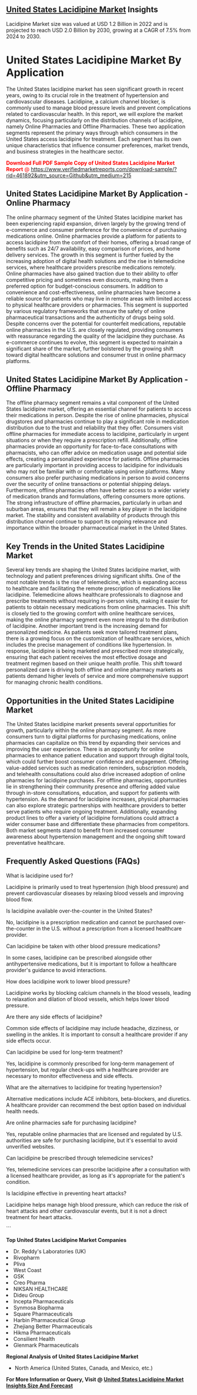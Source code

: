 <h2><a href="https://www.verifiedmarketreports.com/download-sample/?rid=461892&amp;utm_source=Github&amp;utm_medium=215" target="_blank">United States Lacidipine Market</a> Insights</h2><p>Lacidipine Market size was valued at USD 1.2 Billion in 2022 and is projected to reach USD 2.0 Billion by 2030, growing at a CAGR of 7.5% from 2024 to 2030.</p><p> <h1>United States Lacidipine Market By Application</h1> <p>The United States lacidipine market has seen significant growth in recent years, owing to its crucial role in the treatment of hypertension and cardiovascular diseases. Lacidipine, a calcium channel blocker, is commonly used to manage blood pressure levels and prevent complications related to cardiovascular health. In this report, we will explore the market dynamics, focusing particularly on the distribution channels of lacidipine, namely Online Pharmacies and Offline Pharmacies. These two application segments represent the primary ways through which consumers in the United States access lacidipine for treatment. Each segment has its own unique characteristics that influence consumer preferences, market trends, and business strategies in the healthcare sector. <p><span class=""><span style="color: #ff0000;"><strong>Download Full PDF Sample Copy of United States Lacidipine Market Report</strong> @ </span><a href="https://www.verifiedmarketreports.com/download-sample/?rid=461892&amp;utm_source=Github&amp;utm_medium=215" target="_blank">https://www.verifiedmarketreports.com/download-sample/?rid=461892&amp;utm_source=Github&amp;utm_medium=215</a></span></p></p> <h2>United States Lacidipine Market By Application - Online Pharmacy</h2> <p>The online pharmacy segment of the United States lacidipine market has been experiencing rapid expansion, driven largely by the growing trend of e-commerce and consumer preference for the convenience of purchasing medications online. Online pharmacies provide a platform for patients to access lacidipine from the comfort of their homes, offering a broad range of benefits such as 24/7 availability, easy comparison of prices, and home delivery services. The growth in this segment is further fueled by the increasing adoption of digital health solutions and the rise in telemedicine services, where healthcare providers prescribe medications remotely. Online pharmacies have also gained traction due to their ability to offer competitive pricing and sometimes even discounts, making them a preferred option for budget-conscious consumers. In addition to convenience and cost-effectiveness, online pharmacies have become a reliable source for patients who may live in remote areas with limited access to physical healthcare providers or pharmacies. This segment is supported by various regulatory frameworks that ensure the safety of online pharmaceutical transactions and the authenticity of drugs being sold. Despite concerns over the potential for counterfeit medications, reputable online pharmacies in the U.S. are closely regulated, providing consumers with reassurance regarding the quality of the lacidipine they purchase. As e-commerce continues to evolve, this segment is expected to maintain a significant share of the market, further bolstered by the growing shift toward digital healthcare solutions and consumer trust in online pharmacy platforms. <h2>United States Lacidipine Market By Application - Offline Pharmacy</h2> <p>The offline pharmacy segment remains a vital component of the United States lacidipine market, offering an essential channel for patients to access their medications in person. Despite the rise of online pharmacies, physical drugstores and pharmacies continue to play a significant role in medication distribution due to the trust and reliability that they offer. Consumers visit offline pharmacies for immediate access to lacidipine, particularly in urgent situations or when they require a prescription refill. Additionally, offline pharmacies provide an opportunity for face-to-face consultations with pharmacists, who can offer advice on medication usage and potential side effects, creating a personalized experience for patients. Offline pharmacies are particularly important in providing access to lacidipine for individuals who may not be familiar with or comfortable using online platforms. Many consumers also prefer purchasing medications in person to avoid concerns over the security of online transactions or potential shipping delays. Furthermore, offline pharmacies often have better access to a wider variety of medication brands and formulations, offering consumers more options. The strong infrastructure of offline pharmacies, particularly in urban and suburban areas, ensures that they will remain a key player in the lacidipine market. The stability and consistent availability of products through this distribution channel continue to support its ongoing relevance and importance within the broader pharmaceutical market in the United States. <h2>Key Trends in the United States Lacidipine Market</h2> <p>Several key trends are shaping the United States lacidipine market, with technology and patient preferences driving significant shifts. One of the most notable trends is the rise of telemedicine, which is expanding access to healthcare and facilitating the remote prescription of medications like lacidipine. Telemedicine allows healthcare professionals to diagnose and prescribe treatments without requiring in-person visits, making it easier for patients to obtain necessary medications from online pharmacies. This shift is closely tied to the growing comfort with online healthcare services, making the online pharmacy segment even more integral to the distribution of lacidipine. Another important trend is the increasing demand for personalized medicine. As patients seek more tailored treatment plans, there is a growing focus on the customization of healthcare services, which includes the precise management of conditions like hypertension. In response, lacidipine is being marketed and prescribed more strategically, ensuring that each patient receives the most effective dosage and treatment regimen based on their unique health profile. This shift toward personalized care is driving both offline and online pharmacy markets as patients demand higher levels of service and more comprehensive support for managing chronic health conditions. <h2>Opportunities in the United States Lacidipine Market</h2> <p>The United States lacidipine market presents several opportunities for growth, particularly within the online pharmacy segment. As more consumers turn to digital platforms for purchasing medications, online pharmacies can capitalize on this trend by expanding their services and improving the user experience. There is an opportunity for online pharmacies to enhance patient education and support through digital tools, which could further boost consumer confidence and engagement. Offering value-added services such as medication reminders, subscription models, and telehealth consultations could also drive increased adoption of online pharmacies for lacidipine purchases. For offline pharmacies, opportunities lie in strengthening their community presence and offering added value through in-store consultations, education, and support for patients with hypertension. As the demand for lacidipine increases, physical pharmacies can also explore strategic partnerships with healthcare providers to better serve patients who require ongoing treatment. Additionally, expanding product lines to offer a variety of lacidipine formulations could attract a wider consumer base and differentiate these pharmacies from competitors. Both market segments stand to benefit from increased consumer awareness about hypertension management and the ongoing shift toward preventative healthcare. <h2>Frequently Asked Questions (FAQs)</h2> <p>What is lacidipine used for?</p> <p>Lacidipine is primarily used to treat hypertension (high blood pressure) and prevent cardiovascular diseases by relaxing blood vessels and improving blood flow.</p> <p>Is lacidipine available over-the-counter in the United States?</p> <p>No, lacidipine is a prescription medication and cannot be purchased over-the-counter in the U.S. without a prescription from a licensed healthcare provider.</p> <p>Can lacidipine be taken with other blood pressure medications?</p> <p>In some cases, lacidipine can be prescribed alongside other antihypertensive medications, but it is important to follow a healthcare provider's guidance to avoid interactions.</p> <p>How does lacidipine work to lower blood pressure?</p> <p>Lacidipine works by blocking calcium channels in the blood vessels, leading to relaxation and dilation of blood vessels, which helps lower blood pressure.</p> <p>Are there any side effects of lacidipine?</p> <p>Common side effects of lacidipine may include headache, dizziness, or swelling in the ankles. It is important to consult a healthcare provider if any side effects occur.</p> <p>Can lacidipine be used for long-term treatment?</p> <p>Yes, lacidipine is commonly prescribed for long-term management of hypertension, but regular check-ups with a healthcare provider are necessary to monitor effectiveness and side effects.</p> <p>What are the alternatives to lacidipine for treating hypertension?</p> <p>Alternative medications include ACE inhibitors, beta-blockers, and diuretics. A healthcare provider can recommend the best option based on individual health needs.</p> <p>Are online pharmacies safe for purchasing lacidipine?</p> <p>Yes, reputable online pharmacies that are licensed and regulated by U.S. authorities are safe for purchasing lacidipine, but it's essential to avoid unverified websites.</p> <p>Can lacidipine be prescribed through telemedicine services?</p> <p>Yes, telemedicine services can prescribe lacidipine after a consultation with a licensed healthcare provider, as long as it's appropriate for the patient's condition.</p> <p>Is lacidipine effective in preventing heart attacks?</p> <p>Lacidipine helps manage high blood pressure, which can reduce the risk of heart attacks and other cardiovascular events, but it is not a direct treatment for heart attacks.</p> ```</p><p><strong>Top United States Lacidipine Market Companies</strong></p><div data-test-id=""><p><li>Dr. Reddy's Laboratories (UK)</li><li> Rivopharm</li><li> Pliva</li><li> West Coast</li><li> GSK</li><li> Creo Pharma</li><li> NIKSAN HEALTHCARE</li><li> Dideu Group</li><li> Incepta Pharmaceuticals</li><li> Synmosa Biopharma</li><li> Square Pharmaceuticals</li><li> Harbin Pharmaceutical Group</li><li> Zhejiang Better Pharmaceuticals</li><li> Hikma Pharmaceuticals</li><li> Consilient Health</li><li> Glenmark Pharmaceuticals</li></p><div><strong>Regional Analysis of&nbsp;United States Lacidipine Market</strong></div><ul><li dir="ltr"><p dir="ltr">North America&nbsp;(United States, Canada, and Mexico, etc.)</p></li></ul><p><strong>For More Information or Query, Visit @&nbsp;</strong><strong><a href="https://www.verifiedmarketreports.com/product/lacidipine-market/?utm_source=Github&amp;utm_medium=215" target="_blank">United States Lacidipine Market Insights Size And Forecast</a></strong></p></div>
